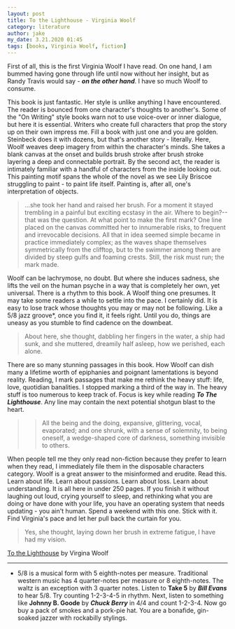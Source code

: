 ```yaml
---
layout: post
title: To the Lighthouse - Virginia Woolf
category: literature 
author: jake
my_date: 3.21.2020 01:45
tags: [books, Virginia Woolf, fiction]
---
```


First of all, this is the first Virginia Woolf I have read. On one hand, I am bummed having gone through life until now without her insight, but as Randy Travis would say - ***on the other hand***. I have so much Woolf to consume. 

This book is just fantastic. Her style is unlike anything I have encountered. The reader is bounced from one character's thoughts to another's. Some of the "On Writing" style books warn not to use voice-over or inner dialogue, but here it is essential. Writers who create full characters that prop the story up on their own impress me. Fill a book with just one and you are golden. Steinbeck does it with dozens, but that's another story - literally. Here, Woolf weaves deep imagery from within the character's minds. She takes a blank canvas at the onset and builds brush stroke after brush stroke layering a deep and connectable portrait. By the second act, the reader is intimately familiar with a handful of characters from the inside looking out. This painting motif spans the whole of the novel as we see Lily Briscoe struggling to paint - to paint life itself. Painting is, after all, one's interpretation of objects.

>...she took her hand and raised her brush. For a moment it stayed trembling in a painful but exciting ecstasy in the air. Where to begin?--that was the question. At what point to make the first mark? One line placed on the canvas committed her to innumerable risks, to frequent and irrevocable decisions. All that in idea seemed simple became in practice immediately complex; as the waves shape themselves symmetrically from the clifftop, but to the swimmer among them are divided by steep gulfs and foaming crests. Still, the risk must run; the mark made.


Woolf can be lachrymose, no doubt. But where she induces sadness, she lifts the veil on the human psyche in a way that is completely her own, yet universal. There is a rhythm to this book. A Woolf thing one presumes. It may take some readers a while to settle into the pace. I certainly did. It is easy to lose track whose thoughts you may or may not be following. Like a 5/8 jazz groove*, once you find it, it feels right. Until you do, things are uneasy as you stumble to find cadence on the downbeat.

> About here, she thought, dabbling her fingers in the water, a ship had sunk, and she muttered, dreamily half asleep, how we perished, each alone.

There are so many stunning passages in this book. How Woolf can dish many a lifetime worth of epiphanies and poignant lamentations is beyond reality. Reading, I mark passages that make me rethink the heavy stuff: life, love, quotidian banalities. I stopped marking a third of the way in. The heavy stuff is too numerous to keep track of. Focus is key while reading ***To The Lighthouse***. Any line may contain the next potential shotgun blast to the heart.
>
> > All the being and the doing, expansive, glittering, vocal, evaporated; and one shrunk, with a sense of solemnity, to being oneself, a wedge-shaped core of darkness, something invisible to others.

When people tell me they only read non-fiction because they prefer to learn when they read, I immediately file them in the disposable characters category. Woolf is a great answer to the misinformed and erudite. Read this. Learn about life. Learn about passions. Learn about loss. Learn about understanding. It is all here in under 250 pages. If you finish it without laughing out loud, crying yourself to sleep, and rethinking what you are doing or have done with your life, you have an operating system that needs updating - you ain't human. Spend a weekend with this one. Stick with it. Find Virginia's pace and let her pull back the curtain for you.


> Yes, she thought, laying down her brush in extreme fatigue, I have had my vision.


[To the Lighthouse](https://amzn.to/2xiwLTh) by Virgina Woolf


* * * 

* 5/8 is a musical form with 5 eighth-notes per measure. Traditional western music has 4 quarter-notes per measure or 8 eighth-notes. The waltz is an exception with 3 quarter notes. Listen to **Take 5** by ***Bill Evans*** to hear 5/8. Try counting 1-2-3-4-5 in rhythm. Next, listen to something like **Johnny B. Goode** by ***Chuck Berry*** in 4/4 and count 1-2-3-4. Now go buy a pack of smokes and a pork-pie hat. You are a bonafide, gin-soaked jazzer with rockabilly stylings.
